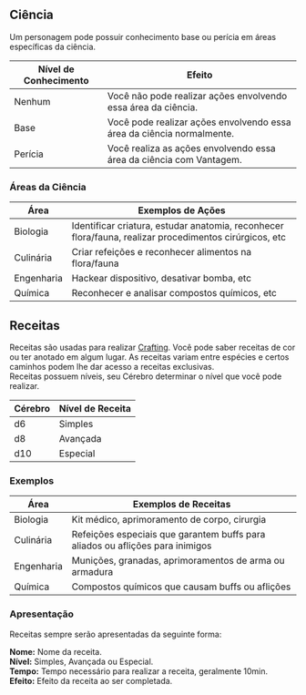 ## Ciência

Um personagem pode possuir conhecimento base ou perícia em áreas específicas da ciência.

| Nível de Conhecimento | Efeito                                                                |
| --------------------- | --------------------------------------------------------------------- |
| Nenhum                | Você não pode realizar ações envolvendo essa área da ciência.         |
| Base                  | Você pode realizar ações envolvendo essa área da ciência normalmente. |
| Perícia               | Você realiza as ações envolvendo essa área da ciência com Vantagem.   |

### Áreas da Ciência

| Área       | Exemplos de Ações                                                                                      |
| ---------- | ------------------------------------------------------------------------------------------------------ |
| Biologia   | Identificar criatura, estudar anatomia, reconhecer flora/fauna, realizar procedimentos cirúrgicos, etc |
| Culinária  | Criar refeições e reconhecer alimentos na flora/fauna                                                  |
| Engenharia | Hackear dispositivo, desativar bomba, etc                                                              |
| Química    | Reconhecer e analisar compostos químicos, etc                                                          |

## Receitas

Receitas são usadas para realizar [Crafting](./crafting.md). Você pode saber receitas de cor ou ter anotado em algum lugar. As receitas variam entre espécies e certos caminhos podem lhe dar acesso a receitas exclusivas.  
Receitas possuem níveis, seu Cérebro determinar o nível que você pode realizar.

| Cérebro | Nível de Receita |
| ------- | ---------------- |
| d6      | Simples          |
| d8      | Avançada         |
| d10     | Especial         |

### Exemplos

| Área       | Exemplos de Receitas                                                          |
| ---------- | ----------------------------------------------------------------------------- |
| Biologia   | Kit médico, aprimoramento de corpo, cirurgia                                  |
| Culinária  | Refeições especiais que garantem buffs para aliados ou aflições para inimigos |
| Engenharia | Munições, granadas, aprimoramentos de arma ou armadura                        |
| Química    | Compostos químicos que causam buffs ou aflições                               |

### Apresentação

Receitas sempre serão apresentadas da seguinte forma:

**Nome:** Nome da receita.  
**Nível:** Simples, Avançada ou Especial.  
**Tempo:** Tempo necessário para realizar a receita, geralmente 10min.  
**Efeito:** Efeito da receita ao ser completada.  
